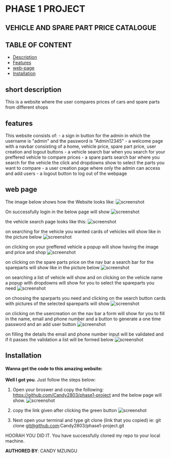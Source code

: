 # PHASE 1 PROJECT

## VEHICLE AND SPARE PART PRICE CATALOGUE

## TABLE OF CONTENT

- [Description](#short-description)
- [Features](#features)
- [web-page](#web-page)
- [Installation](#Installation)

## short description

This is a website where the user compares prices of cars and spare parts from different shops 

## features
This website consists of: - a sign in button for the admin in which the username is "admin" and the password is "Admin12345"
                          - a welcome page with a navbar consisting of a home, vehicle price, spare part price, user creation and logout buttons
                          - a vehicle search bar when you search for your preffered vehicle to compare prices
                          - a spare parts search bar where you search for the vehicle the click and dropdowns show to select the parts you want to compare
                          - a user creation page where only the admin can access and add users
                          - a logout button to log out of the webpage

## web page

The image below shows how the Website looks like:
![screenshot](./images/Screenshot%202024-07-18%20at%2021.33.51.png)

On successfully login in the below page will show
![screenshot](./images/Screenshot%202024-07-18%20at%2021.42.29.png)

the vehicle search page looks like this:
![screenshot](./images/Screenshot%202024-07-18%20at%2021.43.26.png)

on searching for the vehicle you wanted cards of vehicles will show like in the picture below
![screenshot](./images/Screenshot%202024-07-18%20at%2021.44.47.png)

on clicking on your preffered vehicle a popup will show having the image and price and shop 
![screenshot](./images/Screenshot%202024-07-18%20at%2021.46.41.png)

on clicking on the spare parts price on the nav bar a search bar for the spareparts will show like in the picture below
![screenshot](./images/Screenshot%202024-07-18%20at%2021.47.51.png)

on searching a list of vehicle will show and on clicking on the vehicle name a popup with dropdowns will show for you to select the spareparts you need
![screenshot](./images/Screenshot%202024-07-18%20at%2021.49.35.png)

on choosing the sparparts you need and clicking on the search button cards with pictures of the selected spareparts will show
![screenshot](./images/Screenshot%202024-07-18%20at%2021.51.04.png)

on clicking on the usercreation on the nav bar a form will show for you to fill in the name, email and phone number and a button to generate a one time password and an add user button
![screenshot](./images/Screenshot%202024-07-18%20at%2021.52.40.png)

on filling the details the email and phone number input will be validated and if it passes the validation a list will be formed below
![screenshot](./images/Screenshot%202024-07-18%20at%2021.54.13.png)

## Installation

#### Wanna get the code to this amazing website:
**Well I got you**. Just follow the steps below:

1. Open your broswer and copy the following: https://github.com/Candy2803/phase1-project and the below page will show.
![screenshot](./images/Screenshot%202024-07-18%20at%2021.55.14.png)

2. copy the link given after clicking the green button
![screenshot](./images/Screenshot%202024-07-18%20at%2021.55.34.png)

3. Next open your terminal and type git clone (link that you copied) ie: git clone git@github.com:Candy2803/phase1-project.git

HOORAH YOU DID IT. You have successfully cloned my repo to your local machine.

**AUTHORED BY**: CANDY MZUNGU
